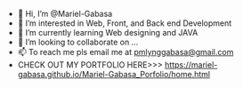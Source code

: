 - 👋 Hi, I’m @Mariel-Gabasa
- 👀 I’m interested in Web, Front, and Back end Development 
- 🌱 I’m currently learning Web designing and JAVA
- 💞️ I’m looking to collaborate on ...
- 📫 To reach me pls email me at pmlynggabasa@gmail.com
- CHECK OUT MY PORTFOLIO HERE>>> https://mariel-gabasa.github.io/Mariel-Gabasa_Porfolio/home.html

<!---
Mariel-Gabasa/Mariel-Gabasa is a ✨ special ✨ repository because its `README.md` (this file) appears on your GitHub profile.
You can click the Preview link to take a look at your changes.
--->
